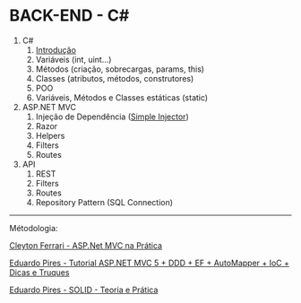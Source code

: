 # BACK-END - C#

1. C#
	1. [Introdução](https://www.caelum.com.br/apostila-csharp-orientacao-objetos/)
	1. Variáveis (int, uint...)
	1. Métodos (criação, sobrecargas, params, this)
	1. Classes (atributos, métodos, construtores)
	1. POO
	1. Variáveis, Métodos e Classes estáticas (static)
1. ASP.NET MVC
	1. Injeção de Dependência ([Simple Injector](https://viniciusmussak.net/2015/04/09/implementando-simple-injector/comment-page-1/))
	1. Razor
	1. Helpers
	1. Filters
	1. Routes
1. API
	1. REST
	1. Filters
	1. Routes
	1. Repository Pattern (SQL Connection)

------

Métodologia:

[Cleyton Ferrari - ASP.Net MVC na Prática](https://www.youtube.com/watch?v=VbA_JZJtKaY&list=PLE6C2832C9FF542A7)

[Eduardo Pires - Tutorial ASP.NET MVC 5 + DDD + EF + AutoMapper + IoC + Dicas e Truques](https://www.youtube.com/watch?v=i9Il79a2uBU)

[Eduardo Pires - SOLID - Teoria e Prática](https://www.youtube.com/watch?v=Q2QdkiX6p_Y)

